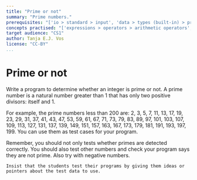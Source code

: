 ```yaml
---
title: "Prime or not"
summary: "Prime numbers."
prerequisites: "['io > standard > input', 'data > types (built-in) > primitive > numeric', 'imperative programming > variables > variable declaration', 'imperative programming > variables > assignment']"
concepts practised: "['expressions > operators > arithmetic operators', 'control flow > conditionals']"
target audience: "CS1"
author: Tanja E.J. Vos
license: "CC-BY"
...
```


# Prime or not





Write a program to determine whether an integer is prime or not. A
prime number is a natural number greater than 1 that has only two
positive divisors: itself and 1. 

For example, the prime numbers less than 200 are: 2, 3, 5, 7, 11, 13, 17, 19, 23, 29, 31, 37, 41, 43,
47, 53, 59, 61, 67, 71, 73, 79, 83, 89, 97, 101, 103, 107, 109, 113,
127, 131, 137, 139, 149, 151, 157, 163, 167, 173, 179, 181, 191,
193, 197, 199. You can use them as test cases for your program.

Remember, you should not only tests whether primes are detected
correctly. You should also test other numbers and check your program
says they are not prime. Also try with negative numbers.

```testruntile
Insist that the students test their programs by giving them ideas or
pointers about the test data to use.
```
  